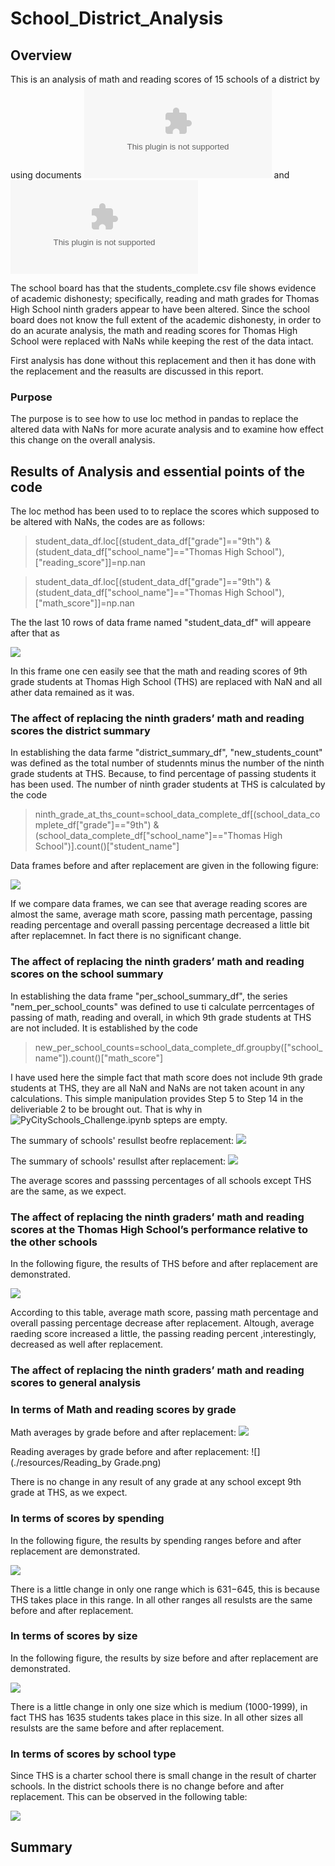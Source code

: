 # School_District_Analysis
## Overview
This is an analysis of math and reading scores of 15 schools of a district by using documents ![students_complete.csv](./resources/students_complete.csv) and ![schools_complete.csv](./resources/schools_complete.csv) 

The school board has  that the students_complete.csv file shows evidence of academic dishonesty; specifically, reading and math grades for Thomas High School ninth graders appear to have been altered. Since the school board does not know the full extent of the academic dishonesty, in order to do an acurate analysis, the math and reading scores for Thomas High School were replaced with NaNs while keeping the rest of the data intact.

First analysis has  done without this replacement and then it has done with the replacement and the reasults are discussed in this report.

### Purpose

The purpose is to see how to use loc method in pandas to replace the altered data with NaNs for more acurate analysis and to examine how effect this change on the overall analysis.   

## Results of Analysis and essential points of the code

The loc method has been used to to replace the scores which supposed to be altered with NaNs, the codes are as follows:

> student_data_df.loc[(student_data_df["grade"]=="9th") & (student_data_df["school_name"]=="Thomas High School"),["reading_score"]]=np.nan

> student_data_df.loc[(student_data_df["grade"]=="9th") & (student_data_df["school_name"]=="Thomas High School"),["math_score"]]=np.nan

The the last 10 rows of data frame named "student_data_df" will appeare after that as

 ![](./resources/students_data_df_replaced_with_nan.png)

In this frame one cen easily see that the math and reading scores of 9th grade students at Thomas High School (THS) are replaced with NaN and all ather data remained as it was.


### The affect of  replacing the ninth graders’ math and reading scores the district summary

In establishing the data farme "district_summary_df", "new_students_count" was defined as the total number of studennts minus the number of the ninth grade students at THS. Because, to find percentage of passing students it has been used. The number of ninth grader students at THS is calculated by the code

> ninth_grade_at_ths_count=school_data_complete_df[(school_data_complete_df["grade"]=="9th") & (school_data_complete_df["school_name"]=="Thomas High School")].count()["student_name"]

Data frames before and after replacement are given in the following figure:

![](./resources/District_Summary.png)

If we compare data frames, we can see that average reading scores are almost the same, average math score, passing math percentage, passing reading percentage and overall passing percentage decreased a little bit after replacemnet. In fact there is no significant change. 

### The affect of  replacing the ninth graders’ math and reading scores on the school summary 

In establishing the data frame "per_school_summary_df", the series "nem_per_school_counts" was defined to use ti calculate perrcentages of passing of math, reading and overall, in which 9th grade students at THS are not included. It is established by the code

> new_per_school_counts=school_data_complete_df.groupby(["school_name"]).count()["math_score"]

I have used here the simple fact that math score does not include 9th grade students at THS, they are all NaN and NaNs are not taken acount in any calculations. This simple manipulation provides Step 5 to Step 14 in the deliveriable 2 to be brought out. That is why in ![PyCitySchools_Challenge.ipynb](./PyCitySchools_Challenge.ipynb) spteps are empty.

The summary of schools' resullst beofre replacement:
![](./resources/School_Summary_1.png)

The summary of schools' resullst after replacement:
![](./resources/School_Summary_2.png)

The average scores and passsing percentages of all schools except THS are the same, as we expect.

### The affect of  replacing the ninth graders’ math and reading scores at the Thomas High School’s performance relative to the other schools

In the following figure, the results of THS before and after replacement are demonstrated.

![](./resources/ths.png)

According to this table, average math score, passing math percentage and overall passing percentage decrease after replacement. Altough, average raeding score increased a little, the passing reading percent ,interestingly, decreased as well after replacement.

### The affect of  replacing the ninth graders’ math and reading scores to general analysis
### In terms of Math and reading scores by grade

Math averages by grade before and after replacement:
![](./resources/Math_Mean_By_Grade.png)

Reading averages by grade before and after replacement:
![](./resources/Reading_by Grade.png)

There is no change in any result of any grade at any school except 9th grade at THS, as we expect.

### In terms of scores by spending

In the following figure, the results by spending ranges before and after replacement are demonstrated.

![](./resources/spending.png)

There is a little change in only one range which is $631-$645, this is because THS takes place in this range. In all other ranges all resulsts are the same before and after replacement.

### In terms of scores by size

In the following figure, the results by size before and after replacement are demonstrated.

![](./resources/size.png)

There is a little change in only one size which is medium (1000-1999), in fact THS has 1635 students takes place in this size. In all other sizes all resulsts are the same before and after replacement.

### In terms of scores by school type

Since THS is a charter school there is small change in the result of charter schools. In the district schools there is no change before and after replacement. This can be observed in the following table:

![](./resources/type.png)

## Summary


